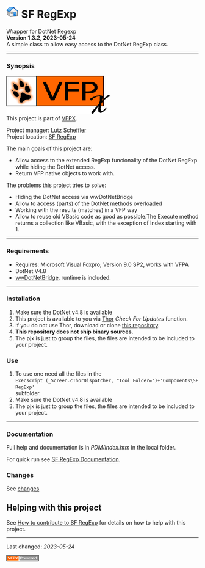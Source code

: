 # ![Home](./docs/images/home.png "Home") SF RegExp
Wrapper for DotNet Regexp   
**Version <!--VERNO-->1.3.2<!--/VerNo-->, <!--DeploymentDate-->2023-05-24<!--/DeploymentDate-->**   
A simple class to allow easy access to the DotNet RegExp class.

---
### Synopsis
![VFPX Banner](./docs/images/vfpxbanner.gif "VFPX Banner")   
This project is part of [VFPX](https://vfpx.github.io/).

Project manager: [Lutz Scheffler](https://github.com/lscheffler)   
Project location: [SF RegExp](https://github.com/lscheffler/sf_regexp)   

The main goals of this project are:
- Allow access to the extended RegExp funcionality of the DotNet RegExp while hiding the DotNet access.
- Return VFP native objects to work with.

The problems this project tries to solve:
- Hiding the DotNet access via wwDotNetBridge
- Allow to access (parts) of the DotNet methods overloaded
- Working with the results (matches) in a VFP way
- Allow to reuse old VBasic code as good as possible.The Execute method returns a collection like VBasic, with the exception of Index starting with 1.

---
### Requirements
- Requires: Microsoft Visual Foxpro; Version 9.0 SP2, works with VFPA
- DotNet V4.8
- [wwDotNetBridge](https://west-wind.com/wwdotnetbridge.aspx), runtime is included.

---
### Installation
1. Make sure the DotNet v4.8 is available
2. This project is available to you via [Thor](https://github.com/VFPX/Thor) *Check For Updates* function.
3. If you do not use Thor, download or clone [this repository](https://github.com/lscheffler/sf_regexp).   
4. **This repository does not ship binary sources.**
5. The pjx is just to group the files, the files are intended to be included to your project.

### Use
1. To use one need all the files in the<br />
   `Execscript (_Screen.cThorDispatcher, "Tool Folder=")+'Components\SF RegExp'`<br />subfolder.
2. Make sure the DotNet v4.8 is available
3. The pjx is just to group the files, the files are intended to be included to your project.

---
### Documentation
Full help and documentation is in *PDM/index.htm* in the local folder.

For quick run see [SF RegExp Documentation](https://github.com/lscheffler/sf_regexp/blob/master/docs/documentation.md).

### Changes
See [changes](https://github.com/lscheffler/sf_regexp/blob/master/docs/changelog.md)

## Helping with this project
See [How to contribute to SF RegExp](https://github.com/lscheffler/sf_regexp/blob/master/.github/CONTRIBUTING.md) for details on how to help with this project.

----
Last changed: _<!--DeploymentDate-->2023-05-24<!--/DeploymentDate-->_   

![powered by VFPX](./docs/images/vfpxpoweredby_alternative.gif "powered by VFPX")
